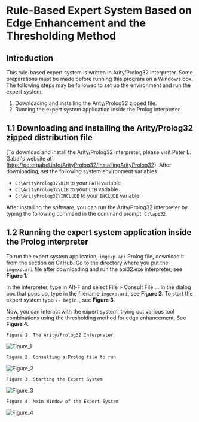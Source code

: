 # Rule-Based Expert System Based on Edge Enhancement and the Thresholding Method

## Introduction

 
This rule-based expert system is written in Arity/Prolog32 interpreter. Some preparations must be made before running this program on a Windows box. The following steps may be followed to set up the environment and run the expert system.

1. Downloading and installing the Arity/Prolog32 zipped file.
2. Running the expert system application inside the Prolog interpreter.

## 1.1 Downloading and installing the Arity/Prolog32 zipped distribution file

[To download and install the Arity/Prolog32 interpreter, please visit Peter L. Gabel's website at] (http://petergabel.info/ArityProlog32/InstallingArityProlog32). After downloading, set the following system environment variables.

+ `C:\ArityProlog32\BIN` to your `PATH` variable
+ `C:\ArityProlog32\LIB` to your `LIB` variable
+ `C:\ArityProlog32\INCLUDE` to your `INCLUDE` variable 

After installing the software, you can run the Arity/Prolog32 interpreter by typing the following command in the command prompt: `C:\api32`

## 1.2 Running the expert system application inside the Prolog interpreter

To run the expert system application, `imgexp.ari` Prolog file, download it from the section on GitHub. Go to the directory where you put the `imgexp.ari` file after downloading and run the api32.exe interpreter, see **Figure 1**.

In the interpreter, type in Alt-F and select File > Consult File … In the dialog box that pops up, type in the filename `imgexp.ari`, see **Figure 2**. To start the expert system  type `?- begin.`, see **Figure 3**.

Now, you can interact with the expert system, trying out various tool combinations using the thresholding method for edge enhancement, See **Figure 4**.

	Figure 1. The Arity/Prolog32 Interpreter
![Figure_1](https://github.com/user-attachments/assets/4d73b822-b648-403e-ad09-cbfb2d8f84b4)

	Figure 2. Consulting a Prolog file to run
![Figure_2](https://github.com/user-attachments/assets/12fcc614-4711-414e-88ec-501570cfbfd1)

	Figure 3. Starting the Expert System
![Figure_3](https://github.com/user-attachments/assets/20d6e94f-1d78-44c9-829d-41fdc3cae5c1)

	Figure 4. Main Window of the Expert System
![Figure_4](https://github.com/user-attachments/assets/f2fed390-0a45-4164-bddf-29920b89e471)



		
		




